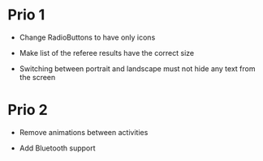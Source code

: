 # Prio 1

* Change RadioButtons to have only icons

* Make list of the referee results have the correct size

* Switching between portrait and landscape must not hide any text from the screen

# Prio 2

* Remove animations between activities

* Add Bluetooth support

